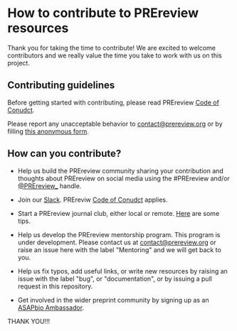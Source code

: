 # How to contribute to PREreview resources

Thank you for taking the time to contribute! We are excited to welcome contributors and we really value the time you take to 
work with us on this project.

## Contributing guidelines

Before getting started with contributing, please read PREreview [Code of Conudct](https://content.prereview.org/coc).

Please report any unacceptable behavior to contact@prereview.org or by filling [this anonymous form](https://forms.gle/pyYvw3PB5L4B49oN6).

## How can you contribute? 

* Help us build the PREreview community sharing your contribution and thoughts about PREreview on social media using the #PREreview and/or
[@PREreview_](https://twitter.com/PREreview_) handle. 

* Join our [Slack](https://join.slack.com/t/prereview/shared_invite/enQtNzYzNDE5NTE3MDYxLWU5ZmIzMmI4OGVhMWMwY2I5ZTllM2JhYzNmMTBkMzBiZWUzOGEzMzQ3ZWY1MDRiNzA2NDRjYWE1MmE5MGI3MDM). 
PREreviw [Code of Conudct](https://v2.prereview.org/docs/code_of_conduct) applies.

* Start a PREreview journal club, either local or remote. [Here](https://v2.prereview.org/docs/resources) are some tips.

* Help us develop the PREreview mentorship program. This program is under development. Please contact us at contact@prereview.org or raise an issue here with the label "Mentoring" and we will get back to you.

* Help us fix typos, add useful links, or write new resources by raising an issue with the label "bug", or "documentation", or by issuing a pull request in this repository. 

* Get involved in the wider preprint community by signing up as an [ASAPbio Ambassador](http://asapbio.org/asapbio-ambassadors).

THANK YOU!!!
